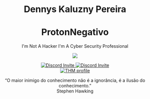 <h1 align="center"> Dennys Kaluzny Pereira </h1>
<h1 align="center"> ProtonNegativo</h1>

<p align='center'>
    I'm Not A Hacker I'm A Cyber Security Professional
</p>
<div align='center'>
    <img src='https://media.giphy.com/media/RyXVu4ZW454IM/giphy.gif'>
</div>
<p align="center">	    
    <a href="https://discord.gg/RfwqmyH" >       
        <img src="https://img.shields.io/discord/715174608453632070?color=green&label=Discord&logo=discord" alt="Discord Invite"/>
    </a>	   
   <a href="https://discord.gg/ZuPfJ6" >	
        <img src="https://img.shields.io/discord/304088484228890644?color=green&label=Discord&logo=discord" alt="Discord Invite"/>	
    </a>  <br>  
    <a href="https://tryhackme.com/p/ProtonNegativo" >
        <img src="https://img.shields.io/badge/TryHackMe-Hacking-black" alt="THM profile"/>
    </a>
    <br>

</p>
<p align="center">
“O maior inimigo do conhecimento
não é a ignorância, é a ilusão do
conhecimento.” <br> Stephen Hawking
</p>

